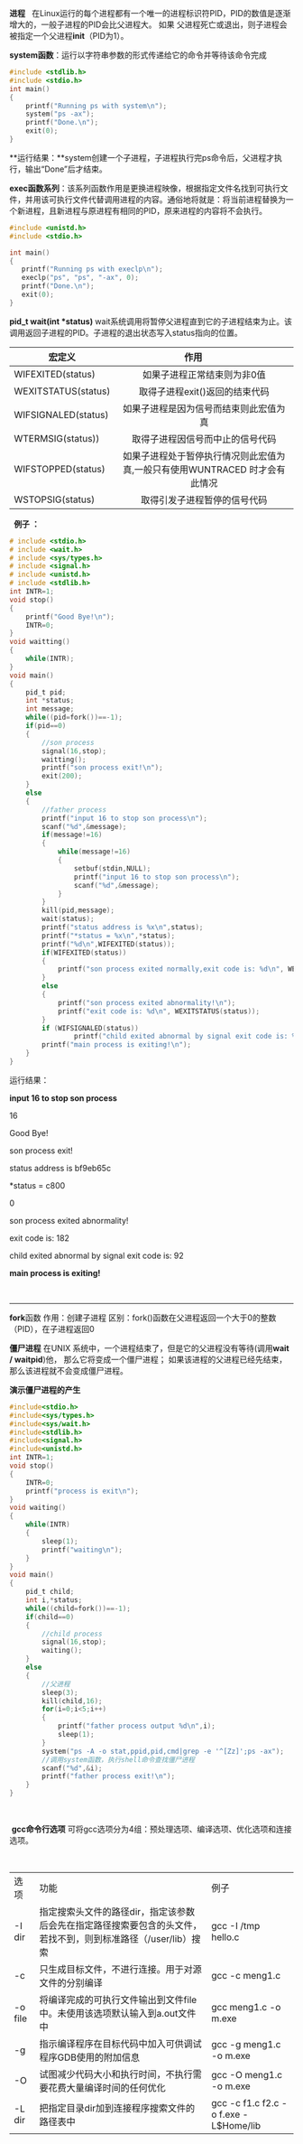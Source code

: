 **进程**
 
在Linux运行的每个进程都有一个唯一的进程标识符PID，PID的数值是逐渐增大的，一般子进程的PID会比父进程大。
如果 父进程死亡或退出，则子进程会被指定一个父进程**init**（PID为1）。

**system函数**：运行以字符串参数的形式传递给它的命令并等待该命令完成 

```c
#include <stdlib.h>
#include <stdio.h>
int main()
{
    printf("Running ps with system\n");
    system("ps -ax");
    printf("Done.\n");
    exit(0);
}
```
**运行结果：**system创建一个子进程，子进程执行完ps命令后，父进程才执行，输出“Done”后才结束。
 
 **exec函数系列**：该系列函数作用是更换进程映像，根据指定文件名找到可执行文件，并用该可执行文件代替调用进程的内容。通俗地将就是：将当前进程替换为一个新进程，且新进程与原进程有相同的PID，原来进程的内容将不会执行。
 ```c
#include <unistd.h>
#include <stdio.h>

int main()
{
    printf("Running ps with execlp\n");
    execlp("ps", "ps", "-ax", 0);
    printf("Done.\n");
    exit(0);
}
 ```
 
 <b>pid_t wait(int *status)</b>
 wait系统调用将暂停父进程直到它的子进程结束为止。该调用返回子进程的PID。子进程的退出状态写入status指向的位置。

| 宏定义  | 作用          |
| ------------- |:-------------:|
|WIFEXITED(status)| 如果子进程正常结束则为非0值|
|WEXITSTATUS(status)|取得子进程exit()返回的结束代码|
|WIFSIGNALED(status)|如果子进程是因为信号而结束则此宏值为真|
|WTERMSIG(status))|取得子进程因信号而中止的信号代码|
|WIFSTOPPED(status)|如果子进程处于暂停执行情况则此宏值为真,一般只有使用WUNTRACED 时才会有此情况|
|WSTOPSIG(status)|取得引发子进程暂停的信号代码|
 
**例子 ：**
```c
# include <stdio.h>
# include <wait.h>
# include <sys/types.h>
# include <signal.h>
# include <unistd.h>
# include <stdlib.h>
int INTR=1;
void stop()
{
	printf("Good Bye!\n");
	INTR=0;
}
void waitting()
{
	while(INTR);
}
void main()
{
	pid_t pid;
	int *status;
	int message;
	while((pid=fork())==-1);
	if(pid==0)
	{
		//son process 
		signal(16,stop);
		waitting();
		printf("son process exit!\n");
		exit(200);
	}
	else
	{
		//father process
		printf("input 16 to stop son process\n");
		scanf("%d",&message);
		if(message!=16)
		{
			while(message!=16)
			{
				setbuf(stdin,NULL);
				printf("input 16 to stop son process\n");
				scanf("%d",&message);
			}
		}
		kill(pid,message);
		wait(status);
		printf("status address is %x\n",status);
		printf("*status = %x\n",*status);
		printf("%d\n",WIFEXITED(status));
		if(WIFEXITED(status))
		{
			printf("son process exited normally,exit code is: %d\n", WEXITSTATUS(status));
		}
		else
		{
			printf("son process exited abnormality!\n");
			printf("exit code is: %d\n", WEXITSTATUS(status));
		}
		if (WIFSIGNALED(status))
        		printf("child exited abnormal by signal exit code is: %d\n", WTERMSIG(status));
		printf("main process is exiting!\n");
	}
}

```
运行结果：
<p>
<b>input 16 to stop son process</b>
<p>16</p>
<p>Good Bye!</p>
<p>son process exit!</p>
<p>status address is bf9eb65c</p>
<p>*status = c800</p>
<p>0</p>
<p>son process exited abnormality!</p>
<p>exit code is: 182</p>
<p>child exited abnormal by signal exit code is: 92</p>
<b>main process is exiting!</b>
</p>
<br/>
<hr/>


**fork**函数
 作用：创建子进程
 区别：fork()函数在父进程返回一个大于0的整数（PID），在子进程返回0
 
 
**僵尸进程**
在UNIX 系统中，一个进程结束了，但是它的父进程没有等待(调用**wait / waitpid**)他， 那么它将变成一个僵尸进程；
如果该进程的父进程已经先结束，那么该进程就不会变成僵尸进程。

**演示僵尸进程的产生**
```c
#include<stdio.h>
#include<sys/types.h>
#include<sys/wait.h>
#include<stdlib.h>
#include<signal.h>
#include<unistd.h>
int INTR=1;
void stop()
{
	INTR=0;
	printf("process is exit\n");
}
void waiting()
{
	while(INTR)
	{
		sleep(1);
		printf("waiting\n");
	}
}
void main()
{
	pid_t child;
	int i,*status;
	while((child=fork())==-1); 	
	if(child==0)
	{
		//child process
		signal(16,stop);
		waiting();
	}
	else
	{
		//父进程
		sleep(3);
		kill(child,16);
		for(i=0;i<5;i++)
		{
			printf("father process output %d\n",i);
			sleep(1); 
		}
		system("ps -A -o stat,ppid,pid,cmd|grep -e '^[Zz]';ps -ax");
		//调用system函数，执行shell命令查找僵尸进程
		scanf("%d",&i);
		printf("father process exit!\n");
	}
}
```
 

 **gcc命令行选项**
 可将gcc选项分为4组：预处理选项、编译选项、优化选项和连接选项。
 <table>
  <tr>
   <td>选项</td>
   <td>功能</td>
   <td>例子</td>
  </tr>
  <tr>
   <td>-I dir</td>
   <td>指定搜索头文件的路径dir，指定该参数后会先在指定路径搜索要包含的头文件，
       若找不到，则到标准路径（/user/lib）搜索
    </td>
   <td>gcc -I /tmp hello.c</td>
  </tr>
  <tr>
   <td>-c</td>
   <td>只生成目标文件，不进行连接。用于对源文件的分别编译</td>
   <td>gcc -c meng1.c</td>
  </tr>
  <tr>
   <td>-o file</td>
   <td>将编译完成的可执行文件输出到文件file中。未使用该选项默认输入到a.out文件中</td>
   <td>gcc meng1.c -o m.exe</td>
  </tr>
  <tr>
   <td>-g</td>
   <td>指示编译程序在目标代码中加入可供调试程序GDB使用的附加信息</td>
   <td>gcc -g meng1.c -o m.exe</td>
  </tr>
   <tr>
   <td>-O</td>
   <td>试图减少代码大小和执行时间，不执行需要花费大量编译时间的任何优化</td>
   <td>gcc -O meng1.c -o m.exe</td>
  </tr>
  <tr>
   <td>-L dir</td>
   <td>把指定目录dir加到连接程序搜索文件的路径表中</td>
   <td>gcc -c f1.c f2.c -o f.exe -L$Home/lib</td>
  </tr>
 </table>
 
